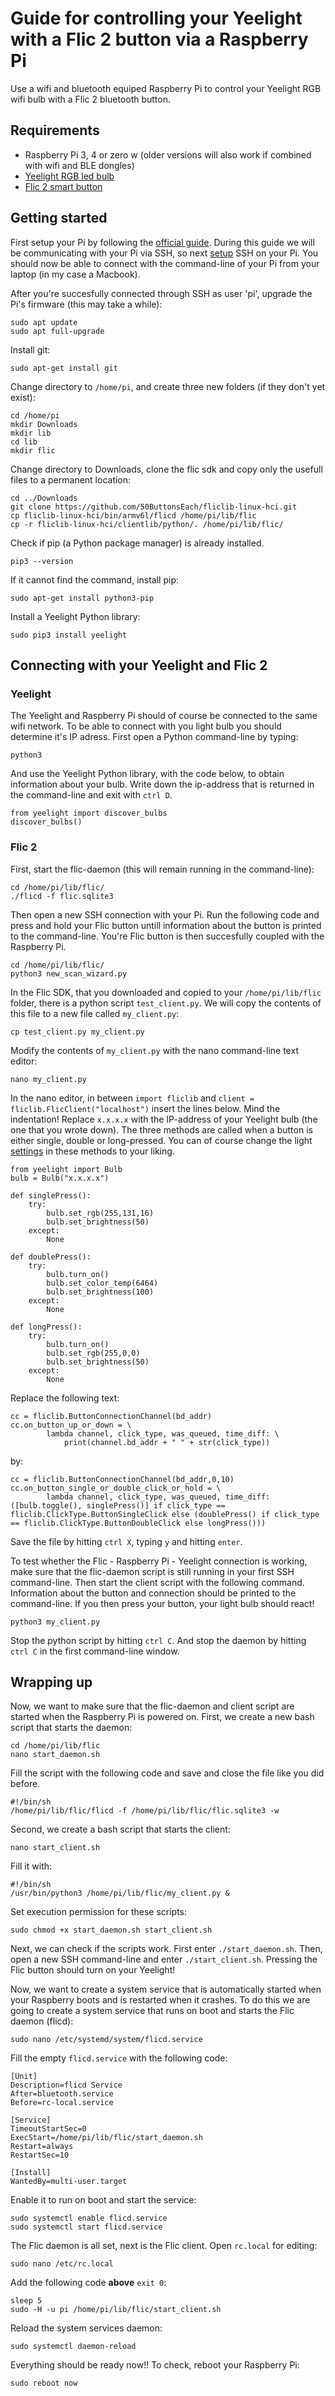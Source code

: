 # Guide for controlling your Yeelight with a Flic 2 button via a Raspberry Pi
Use a wifi and bluetooth equiped Raspberry Pi to control your Yeelight RGB wifi bulb with a Flic 2 bluetooth button.

## Requirements
* Raspberry Pi 3, 4 or zero w (older versions will also work if combined with wifi and BLE dongles)
* [Yeelight RGB led bulb](https://www.yeelight.com/en_US/product/lemon2-color)
* [Flic 2 smart button](https://flic.io/flic2)

## Getting started
First setup your Pi by following the [official guide](https://projects.raspberrypi.org/en/pathways/getting-started-with-raspberry-pi). During this guide we will be communicating with your Pi via SSH, so next [setup](https://www.raspberrypi.org/documentation/remote-access/ssh/) SSH on your Pi. You should now be able to connect with the command-line of your Pi from your laptop (in my case a Macbook).

After you're succesfully connected through SSH as user 'pi', upgrade the Pi's firmware (this may take a while):
```
sudo apt update
sudo apt full-upgrade
```

Install git:
```
sudo apt-get install git
```
Change directory to `/home/pi`, and create three new folders (if they don't yet exist):
```
cd /home/pi
mkdir Downloads
mkdir lib
cd lib
mkdir flic
```
Change directory to Downloads, clone the flic sdk and copy only the usefull files to a permanent location:
```
cd ../Downloads
git clone https://github.com/50ButtonsEach/fliclib-linux-hci.git
cp fliclib-linux-hci/bin/armv6l/flicd /home/pi/lib/flic
cp -r fliclib-linux-hci/clientlib/python/. /home/pi/lib/flic/
```
Check if pip (a Python package manager) is already installed.
```
pip3 --version
```
If it cannot find the command, install pip:
```
sudo apt-get install python3-pip
```
Install a Yeelight Python library:
```
sudo pip3 install yeelight
```

## Connecting with your Yeelight and Flic 2
### Yeelight
The Yeelight and Raspberry Pi should of course be connected to the same wifi network. To be able to connect with you light bulb you should determine it's IP adress. First open a Python command-line by typing:
```
python3
```
And use the Yeelight Python library, with the code below, to obtain information about your bulb. Write down the ip-address that is returned in the command-line and exit with `ctrl D`.
```
from yeelight import discover_bulbs
discover_bulbs()
```
### Flic 2
First, start the flic-daemon (this will remain running in the command-line):
```
cd /home/pi/lib/flic/
./flicd -f flic.sqlite3
```
Then open a new SSH connection with your Pi. Run the following code and press and hold your Flic button untill information about the button is printed to the command-line. You're Flic button is then succesfully coupled with the Raspberry Pi.
```
cd /home/pi/lib/flic/
python3 new_scan_wizard.py
```
In the Flic SDK, that you downloaded and copied to your `/home/pi/lib/flic` folder, there is a python script `test_client.py`. We will copy the contents of this file to a new file called `my_client.py`:
```
cp test_client.py my_client.py
```
Modify the contents of `my_client.py` with the nano command-line text editor:
```
nano my_client.py
```
In the nano editor, in between `import fliclib` and `client = fliclib.FlicClient("localhost")` insert the lines below. Mind the indentation! Replace `x.x.x.x` with the IP-address of your Yeelight bulb (the one that you wrote down). The three methods are called when a button is either single, double or long-pressed. You can of course change the light [settings](https://yeelight.readthedocs.io/en/stable/) in these methods to your liking.
```
from yeelight import Bulb
bulb = Bulb("x.x.x.x")

def singlePress():
	try:
		bulb.set_rgb(255,131,16)
		bulb.set_brightness(50)
	except:
		None

def doublePress():
	try:
		bulb.turn_on()
		bulb.set_color_temp(6464)
		bulb.set_brightness(100)
	except:
		None

def longPress():
	try:
		bulb.turn_on()
		bulb.set_rgb(255,0,0)
		bulb.set_brightness(50)
	except:
		None
```
Replace the following text:
```
cc = fliclib.ButtonConnectionChannel(bd_addr)
cc.on_button_up_or_down = \
		lambda channel, click_type, was_queued, time_diff: \
			print(channel.bd_addr + " " + str(click_type))
```
by:
```
cc = fliclib.ButtonConnectionChannel(bd_addr,0,10)
cc.on_button_single_or_double_click_or_hold = \
		lambda channel, click_type, was_queued, time_diff: ([bulb.toggle(), singlePress()] if click_type == fliclib.ClickType.ButtonSingleClick else (doublePress() if click_type == fliclib.ClickType.ButtonDoubleClick else longPress()))
```
Save the file by hitting `ctrl X`, typing `y` and hitting `enter`.


To test whether the Flic - Raspberry Pi - Yeelight connection is working, make sure that the flic-daemon script is still running in your first SSH command-line. Then start the client script with the following command. Information about the button and connection should be printed to the command-line. If you then press your button, your light bulb should react! 
```
python3 my_client.py
```
Stop the python script by hitting `ctrl C`. And stop the daemon by hitting `ctrl C` in the first command-line window.

## Wrapping up
Now, we want to make sure that the flic-daemon and client script are started when the Raspberry Pi is powered on. First, we create a new bash script that starts the daemon:
```
cd /home/pi/lib/flic
nano start_daemon.sh
```
Fill the script with the following code and save and close the file like you did before.
```
#!/bin/sh
/home/pi/lib/flic/flicd -f /home/pi/lib/flic/flic.sqlite3 -w
```
Second, we create a bash script that starts the client:
```
nano start_client.sh
```
Fill it with:
```
#!/bin/sh
/usr/bin/python3 /home/pi/lib/flic/my_client.py &
```
Set execution permission for these scripts:
```
sudo chmod +x start_daemon.sh start_client.sh
```
Next, we can check if the scripts work. First enter `./start_daemon.sh`. Then, open a new SSH command-line and enter `./start_client.sh`. Pressing the Flic button should turn on your Yeelight!

Now, we want to create a system service that is automatically started when your Raspberry boots and is restarted when it crashes. To do this we are going to create a system service that runs on boot and starts the Flic daemon (flicd):
```
sudo nano /etc/systemd/system/flicd.service
```
Fill the empty `flicd.service` with the following code:
```
[Unit]
Description=flicd Service
After=bluetooth.service
Before=rc-local.service

[Service]
TimeoutStartSec=0
ExecStart=/home/pi/lib/flic/start_daemon.sh
Restart=always
RestartSec=10

[Install]
WantedBy=multi-user.target
```
Enable it to run on boot and start the service:
```
sudo systemctl enable flicd.service
sudo systemctl start flicd.service
```
The Flic daemon is all set, next is the Flic client. Open `rc.local` for editing:
```
sudo nano /etc/rc.local
```
Add the following code __above__ `exit 0`:
```
sleep 5
sudo -H -u pi /home/pi/lib/flic/start_client.sh
```
Reload the system services daemon:
```
sudo systemctl daemon-reload
```
Everything should be ready now!! 
To check, reboot your Raspberry Pi:
```
sudo reboot now
```
